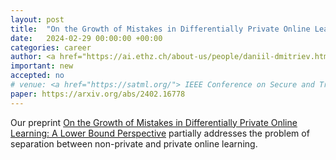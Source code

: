 ```yaml
---
layout: post
title:  "On the Growth of Mistakes in Differentially Private Online Learning: A Lower Bound Perspective"
date:   2024-02-29 00:00:00 +00:00
categories: career
author: <a href="https://ai.ethz.ch/about-us/people/daniil-dmitriev.html"> Daniil Dmitriev</a>, Kristóf Szabó,<strong> Amartya Sanyal </strong>
important: new
accepted: no
# venue: <a href="https://satml.org/"> IEEE Conference on Secure and Trustworthy Machine Learning </a>
paper: https://arxiv.org/abs/2402.16778
---
```



Our preprint <a href="https://arxiv.org/abs/2402.16778">
On the Growth of Mistakes in Differentially Private Online Learning: A
Lower Bound Perspective</a> partially addresses the problem of
separation between non-private and private online learning.